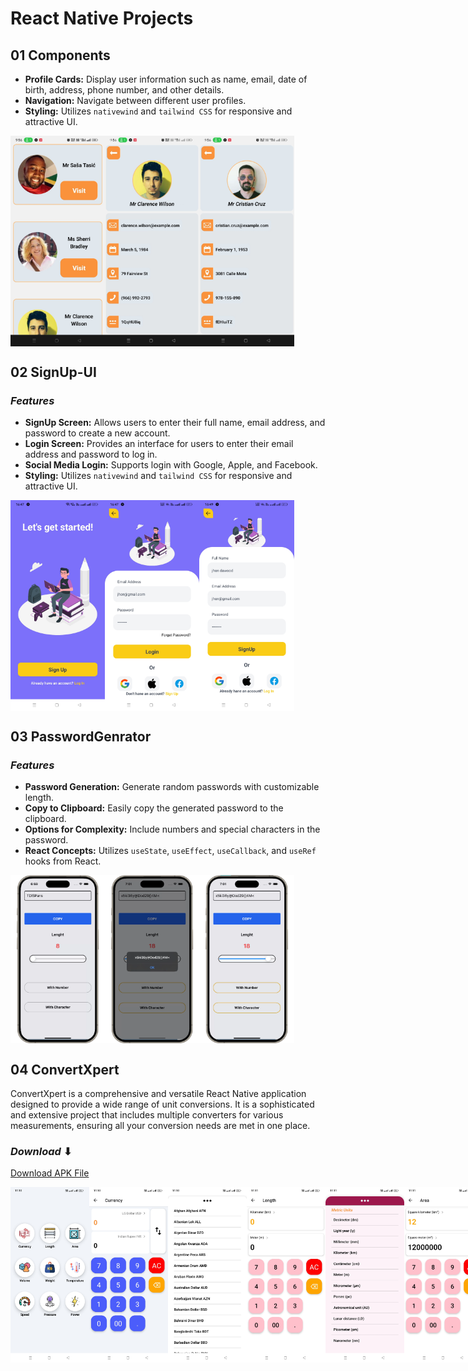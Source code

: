 # React Native Projects

## 01 Components
* **Profile Cards:** Display user information such as name, email, date of birth, address, phone number, and other details.
* **Navigation:** Navigate between different user profiles.
* **Styling:** Utilizes `nativewind` and `tailwind CSS` for responsive and attractive UI.

<div style="display: flex; flex-direction: 'row';">
<img src="./assets_file/Component1.jpg" width=30%>
<img src="./assets_file/Component2.jpg" width=30%>
<img src="./assets_file/Component3.jpg" width=30%>
</div>

## 02 SignUp-UI
### _Features_
- **SignUp Screen:** Allows users to enter their full name, email address, and password to create a new account.
- **Login Screen:** Provides an interface for users to enter their email address and password to log in.
- **Social Media Login:** Supports login with Google, Apple, and Facebook.
- **Styling:** Utilizes `nativewind` and `tailwind CSS` for responsive and attractive UI.

<div style="display: flex; flex-direction: 'row';">
<img src="./assets_file/Signup1.jpg" width=30%>
<img src="./assets_file/Signup2.jpg" width=30%>
<img src="./assets_file/Signup3.jpg" width=30%>
</div>

## 03 PasswordGenrator
### _Features_
* **Password Generation:** Generate random passwords with customizable length.
* **Copy to Clipboard:** Easily copy the generated password to the clipboard.
* **Options for Complexity:** Include numbers and special characters in the password.
* **React Concepts:** Utilizes `useState`, `useEffect`, `useCallback`, and `useRef` hooks from React.

<div style="display: flex; flex-direction: 'row';">
<img src="./assets_file/passwordgenerator1.png" width=30%>
<img src="./assets_file/passwordgenerator2.png" width=30%>
<img src="./assets_file/passwordgenerator3.png" width=30%>
</div>

## 04 ConvertXpert
ConvertXpert is a comprehensive and versatile React Native application designed to provide a wide range of unit conversions. It is a sophisticated and extensive project that includes multiple converters for various measurements, ensuring all your conversion needs are met in one place.

### _Download_ ⬇
[Download APK File](https://github.com/navedfakru/React-Native-Projects/blob/main/assets_file/ConvertXpert.apk)

<div style="display: flex; flex-direction: 'row';">
<img src="./assets_file/ConvertXpert1.jpg" width=25%>
<img src="./assets_file/ConvertXpert2.jpg" width=25%>
<img src="./assets_file/ConvertXpert3.jpg" width=25%>
<img src="./assets_file/ConvertXpert4.jpg" width=25%>
<img src="./assets_file/ConvertXpert5.jpg" width=25%>
<img src="./assets_file/ConvertXpert6.jpg" width=25%>
<img src="./assets_file/ConvertXpert7.jpg" width=25%>
<img src="./assets_file/ConvertXpert8.jpg" width=25%>
<img src="./assets_file/ConvertXpert9.jpg" width=25%>
</div>

